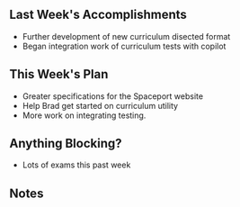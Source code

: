 ## Last Week's Accomplishments
- Further development of new curriculum disected format
- Began integration work of curriculum tests with copilot

## This Week's Plan

- Greater specifications for the Spaceport website
- Help Brad get started on curriculum utility
- More work on integrating testing.

## Anything Blocking?
- Lots of exams this past week

## Notes

